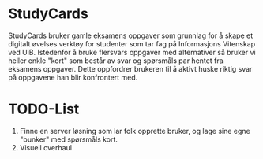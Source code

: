 # StudyCards #

StudyCards bruker gamle eksamens oppgaver som grunnlag for å skape et digitalt øvelses verktøy for studenter som tar fag på Informasjons Vitenskap ved UiB. Istedenfor å bruke flersvars oppgaver med alternativer så bruker vi heller enkle "kort" som består av svar og spørsmåls par hentet fra eksamens oppgaver. Dette oppfordrer brukeren til å aktivt huske riktig svar på oppgavene han blir konfrontert med.

# TODO-List #

1. Finne en server løsning som lar folk opprette bruker, og lage sine egne "bunker" med spørsmåls kort.
2. Visuell overhaul

